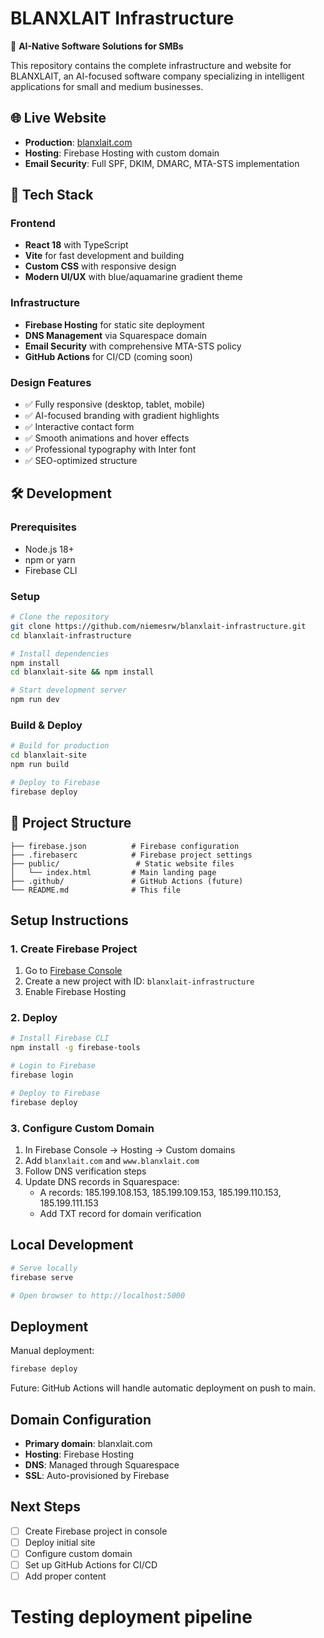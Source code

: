 # BLANXLAIT Infrastructure

🤖 **AI-Native Software Solutions for SMBs**

This repository contains the complete infrastructure and website for BLANXLAIT, an AI-focused software company specializing in intelligent applications for small and medium businesses.

## 🌐 Live Website
- **Production**: [blanxlait.com](https://blanxlait.com)
- **Hosting**: Firebase Hosting with custom domain
- **Email Security**: Full SPF, DKIM, DMARC, MTA-STS implementation

## 🚀 Tech Stack

### Frontend
- **React 18** with TypeScript
- **Vite** for fast development and building
- **Custom CSS** with responsive design
- **Modern UI/UX** with blue/aquamarine gradient theme

### Infrastructure
- **Firebase Hosting** for static site deployment
- **DNS Management** via Squarespace domain
- **Email Security** with comprehensive MTA-STS policy
- **GitHub Actions** for CI/CD (coming soon)

### Design Features
- ✅ Fully responsive (desktop, tablet, mobile)
- ✅ AI-focused branding with gradient highlights
- ✅ Interactive contact form
- ✅ Smooth animations and hover effects
- ✅ Professional typography with Inter font
- ✅ SEO-optimized structure

## 🛠️ Development

### Prerequisites
- Node.js 18+
- npm or yarn
- Firebase CLI

### Setup
```bash
# Clone the repository
git clone https://github.com/niemesrw/blanxlait-infrastructure.git
cd blanxlait-infrastructure

# Install dependencies
npm install
cd blanxlait-site && npm install

# Start development server
npm run dev
```

### Build & Deploy
```bash
# Build for production
cd blanxlait-site
npm run build

# Deploy to Firebase
firebase deploy
```

## 📁 Project Structure

```
├── firebase.json          # Firebase configuration
├── .firebaserc            # Firebase project settings
├── public/                 # Static website files
│   └── index.html         # Main landing page
├── .github/               # GitHub Actions (future)
└── README.md              # This file
```

## Setup Instructions

### 1. Create Firebase Project
1. Go to [Firebase Console](https://console.firebase.google.com)
2. Create a new project with ID: `blanxlait-infrastructure`
3. Enable Firebase Hosting

### 2. Deploy
```bash
# Install Firebase CLI
npm install -g firebase-tools

# Login to Firebase
firebase login

# Deploy to Firebase
firebase deploy
```

### 3. Configure Custom Domain
1. In Firebase Console → Hosting → Custom domains
2. Add `blanxlait.com` and `www.blanxlait.com`
3. Follow DNS verification steps
4. Update DNS records in Squarespace:
   - A records: 185.199.108.153, 185.199.109.153, 185.199.110.153, 185.199.111.153
   - Add TXT record for domain verification

## Local Development

```bash
# Serve locally
firebase serve

# Open browser to http://localhost:5000
```

## Deployment

Manual deployment:
```bash
firebase deploy
```

Future: GitHub Actions will handle automatic deployment on push to main.

## Domain Configuration

- **Primary domain**: blanxlait.com
- **Hosting**: Firebase Hosting
- **DNS**: Managed through Squarespace
- **SSL**: Auto-provisioned by Firebase

## Next Steps

- [ ] Create Firebase project in console
- [ ] Deploy initial site
- [ ] Configure custom domain
- [ ] Set up GitHub Actions for CI/CD
- [ ] Add proper content
# Testing deployment pipeline
